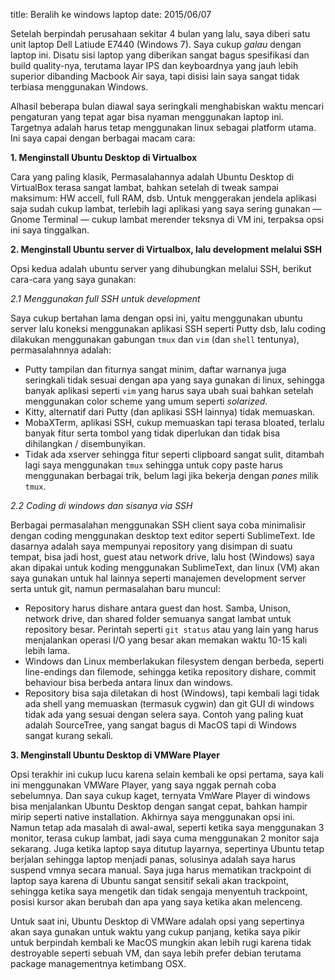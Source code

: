 title: Beralih ke windows laptop
date: 2015/06/07

Setelah berpindah perusahaan sekitar 4 bulan yang lalu, saya diberi satu unit laptop Dell Latiude E7440 (Windows 7). Saya cukup _galau_ dengan laptop ini. Disatu sisi laptop yang diberikan sangat bagus spesifikasi dan build quality-nya, terutama layar IPS dan keyboardnya yang jauh lebih superior dibanding Macbook Air saya, tapi disisi lain saya sangat tidak terbiasa menggunakan Windows.

Alhasil beberapa bulan diawal saya seringkali menghabiskan waktu mencari pengaturan yang tepat agar bisa nyaman menggunakan laptop ini. Targetnya adalah harus tetap menggunakan linux sebagai platform utama. Ini saya capai dengan berbagai macam cara:

**1. Menginstall Ubuntu Desktop di Virtualbox**

Cara yang paling klasik, Permasalahannya adalah Ubuntu Desktop di VirtualBox terasa sangat lambat, bahkan setelah di tweak sampai maksimum: HW accell, full RAM, dsb. Untuk menggerakan jendela aplikasi saja sudah cukup lambat, terlebih lagi aplikasi yang saya sering gunakan — Gnome Terminal — cukup lambat merender teksnya di VM ini, terpaksa opsi ini saya tinggalkan.

**2. Menginstall Ubuntu server di Virtualbox, lalu development melalui SSH**

Opsi kedua adalah ubuntu server yang dihubungkan melalui SSH, berikut cara-cara yang saya gunakan:

_2.1 Menggunakan full SSH untuk development_

Saya cukup bertahan lama dengan opsi ini, yaitu menggunakan ubuntu server lalu koneksi menggunakan aplikasi SSH seperti Putty dsb, lalu coding dilakukan menggunakan gabungan `tmux` dan `vim` (dan `shell` tentunya), permasalahnnya adalah:

* Putty tampilan dan fiturnya sangat minim, daftar warnanya juga seringkali tidak sesuai dengan apa yang saya gunakan di linux, sehingga banyak aplikasi seperti `vim` yang harus saya ubah suai bahkan setelah menggunakan color scheme yang umum seperti _solarized_.
* Kitty, alternatif dari Putty (dan aplikasi SSH lainnya) tidak memuaskan.
* MobaXTerm, aplikasi SSH, cukup memuaskan tapi terasa bloated, terlalu banyak fitur serta tombol yang tidak diperlukan dan tidak bisa dihilangkan / disembunyikan.
* Tidak ada xserver sehingga fitur seperti clipboard sangat sulit, ditambah lagi saya menggunakan `tmux` sehingga untuk copy paste harus menggunakan berbagai trik, belum lagi jika bekerja dengan _panes_ milik `tmux`.

_2.2 Coding di windows dan sisanya via SSH_

Berbagai permasalahan menggunakan SSH client saya coba minimalisir dengan coding menggunakan desktop text editor seperti SublimeText. Ide dasarnya adalah saya mempunyai repository yang disimpan di suatu tempat, bisa jadi host, guest atau network drive, lalu host (Windows) saya akan dipakai untuk koding menggunakan SublimeText, dan linux (VM) akan saya gunakan untuk hal lainnya seperti manajemen development server serta untuk git, namun permasalahan baru muncul:

* Repository harus dishare antara guest dan host. Samba, Unison, network drive, dan shared folder semuanya sangat lambat untuk repository besar. Perintah seperti `git status` atau yang lain yang harus menjalankan operasi I/O yang besar akan memakan waktu 10-15 kali lebih lama.
* Windows dan Linux memberlakukan filesystem dengan berbeda, seperti line-endings dan filemode, sehingga ketika repository dishare, commit behaviour bisa berbeda antara linux dan windows.
* Repository bisa saja diletakan di host (Windows), tapi kembali lagi tidak ada shell yang memuaskan (termasuk cygwin) dan git GUI di windows tidak ada yang sesuai dengan selera saya. Contoh yang paling kuat adalah SourceTree, yang sangat bagus di MacOS tapi di Windows sangat kurang sekali.


**3. Menginstall Ubuntu Desktop di VMWare Player**

Opsi terakhir ini cukup lucu karena selain kembali ke opsi pertama, saya kali ini menggunakan VMWare Player, yang saya nggak pernah coba sebelumnya. Dan saya cukup kaget, ternyata VmWare Player di windows bisa menjalankan Ubuntu Desktop dengan sangat cepat, bahkan hampir mirip seperti native installation. Akhirnya saya menggunakan opsi ini. Namun tetap ada masalah di awal-awal, seperti ketika saya menggunakan 3 monitor, terasa cukup lambat, jadi saya cuma menggunakan 2 monitor saja sekarang. Juga ketika laptop saya ditutup layarnya, sepertinya Ubuntu tetap berjalan sehingga laptop menjadi panas, solusinya adalah saya harus suspend vmnya secara manual. Saya juga harus mematikan trackpoint di laptop saya karena di Ubuntu sangat sensitif sekali akan trackpoint, sehingga ketika saya mengetik dan tidak sengaja menyentuh trackpoint, posisi kursor akan berubah dan apa yang saya ketika akan melenceng.

Untuk saat ini, Ubuntu Desktop di VMWare adalah opsi yang sepertinya akan saya gunakan untuk waktu yang cukup panjang, ketika saya pikir untuk berpindah kembali ke MacOS mungkin akan lebih rugi karena tidak destroyable seperti sebuah VM, dan saya lebih prefer debian terutama package managementnya ketimbang OSX.
